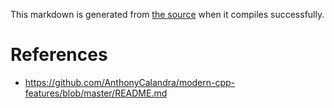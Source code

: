 This markdown is generated from [the source](main.cpp) when it compiles successfully.

# References
- https://github.com/AnthonyCalandra/modern-cpp-features/blob/master/README.md

